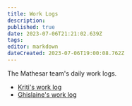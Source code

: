 ```yaml
---
title: Work Logs
description: 
published: true
date: 2023-07-06T21:21:02.639Z
tags: 
editor: markdown
dateCreated: 2023-07-06T19:00:08.762Z
---
```


The Mathesar team's daily work logs.

- [Kriti's work log](/en/team/worklogs/kriti)
- [Ghislaine's work log](/en/team/worklogs/ghislaine)

